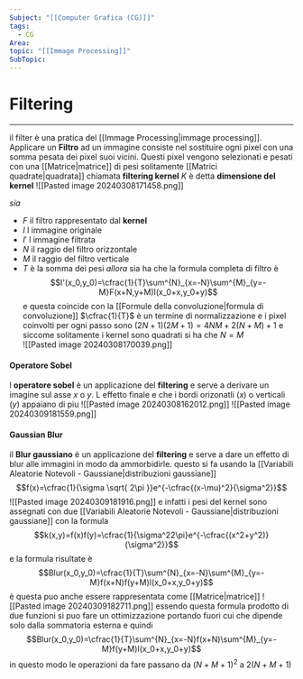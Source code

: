 ```yaml
---
Subject: "[[Computer Grafica (CG)]]"
tags:
  - CG
Area: 
topic: "[[Immage Processing]]"
SubTopic:
---
```


# Filtering
---
il filter è una pratica del [[Immage Processing|immage processing]]. Applicare un __Filtro__ ad un immagine consiste nel sostituire ogni pixel con una somma pesata dei pixel suoi vicini.
Questi pixel vengono selezionati e pesati con una [[Matrice|matrice]] di pesi solitamente [[Matrici quadrate|quadrata]] chiamata __filtering kernel__ $K$  è detta __dimensione del kernel__ 
![[Pasted image 20240308171458.png]]

_sia_ 
- $F$ il filtro rappresentato dal __kernel__
- $I$ l immagine originale
- $I'$ l immagine filtrata 
- $N$ il raggio del filtro orizzontale
- $M$ il raggio del filtro verticale 
- $T$ è la somma dei pesi
_allora_ sia ha che la formula completa di filtro è $$I'(x_0,y_0)=\cfrac{1}{T}\sum^{N}_{x=-N}\sum^{M}_{y=-M}F(x+N,y+M)I(x_0+x,y_0+y)$$ e questa coincide con la [[Formule della convoluzione|formula di convoluzione]]  $\cfrac{1}{T}$ è un termine di normalizzazione
e i pixel coinvolti per ogni passo sono $(2N+1)(2M+1)= 4NM+2(N+M)+1$ e siccome solitamente i kernel sono quadrati si ha che $N=M$  
![[Pasted image 20240308170039.png]]

#### Operatore Sobel
l __operatore sobel__ è un applicazione del __filtering__ e serve a derivare un imagine sul asse $x$ o $y$. L effetto finale e che i bordi orizonatli ($x$) o verticali ($y$) appaiano di piu 
![[Pasted image 20240308162012.png]]
![[Pasted image 20240309181559.png]]


#### Gaussian Blur
il __Blur gaussiano__ è un applicazione del __filtering__ e serve a dare un effetto di blur alle immagini in modo da ammorbidirle. questo si fa usando la [[Variabili Aleatorie Notevoli - Gaussiane|distribuzioni gaussiane]] $$f(x)=\cfrac{1}{\sigma \sqrt{ 2\pi }}e^{-\cfrac{(x-\mu)^2}{\sigma^2}}$$
![[Pasted image 20240309181916.png]]
e infatti i pesi del kernel sono assegnati con due [[Variabili Aleatorie Notevoli - Gaussiane|distribuzioni gaussiane]] con la formula
$$k(x,y)=f(x)f(y)=\cfrac{1}{\sigma^22\pi}e^{-\cfrac{(x^2+y^2)}{\sigma^2}}$$
e la formula risultate è $$Blur(x_0,y_0)=\cfrac{1}{T}\sum^{N}_{x=-N}\sum^{M}_{y=-M}f(x+N)f(y+M)I(x_0+x,y_0+y)$$è questa puo anche essere rappresentata come [[Matrice|matrice]]
![[Pasted image 20240309182711.png]]
essendo questa formula prodotto di due funzioni si puo fare un ottimizzazione  portando fuori cui che dipende solo dalla sommatoria esterna e quindi  $$Blur(x_0,y_0)=\cfrac{1}{T}\sum^{N}_{x=-N}f(x+N)\sum^{M}_{y=-M}f(y+M)I(x_0+x,y_0+y)$$in questo modo le operazioni da fare passano da $(N+M+1)^2$ a $2(N+M+1)$